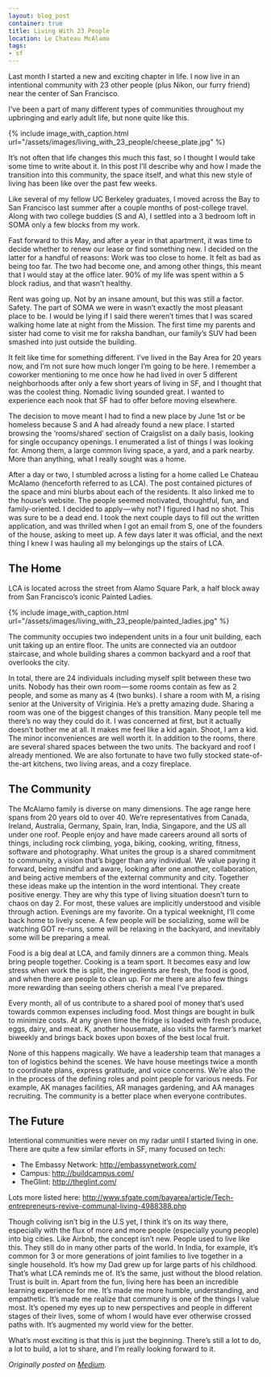 ```yaml
---
layout: blog_post
container: true
title: Living With 23 People
location: Le Chateau McAlamo
tags:
- sf
---
```


Last month I started a new and exciting chapter in life. I now live in an intentional community with 23 other people (plus Nikon, our furry friend) near the center of San Francisco.

<!--more-->

I’ve been a part of many different types of communities throughout my upbringing and early adult life, but none quite like this.

{% include image_with_caption.html url="/assets/images/living_with_23_people/cheese_plate.jpg" %}

It’s not often that life changes this much this fast, so I thought I would take some time to write about it. In this post I’ll describe why and how I made the transition into this community, the space itself, and what this new style of living has been like over the past few weeks.

Like several of my fellow UC Berkeley graduates, I moved across the Bay to San Francisco last summer after a couple months of post-college travel. Along with two college buddies (S and A), I settled into a 3 bedroom loft in SOMA only a few blocks from my work.

Fast forward to this May, and after a year in that apartment, it was time to decide whether to renew our lease or find something new. I decided on the latter for a handful of reasons:
Work was too close to home. It felt as bad as being too far. The two had become one, and among other things, this meant that I would stay at the office later. 90% of my life was spent within a 5 block radius, and that wasn’t healthy.

Rent was going up. Not by an insane amount, but this was still a factor.
Safety. The part of SOMA we were in wasn’t exactly the most pleasant place to be. I would be lying if I said there weren’t times that I was scared walking home late at night from the Mission. The first time my parents and sister had come to visit me for raksha bandhan, our family’s SUV had been smashed into just outside the building.

It felt like time for something different. I’ve lived in the Bay Area for 20 years now, and I’m not sure how much longer I’m going to be here. I remember a coworker mentioning to me once how he had lived in over 5 different neighborhoods after only a few short years of living in SF, and I thought that was the coolest thing. Nomadic living sounded great. I wanted to experience each nook that SF had to offer before moving elsewhere.

The decision to move meant I had to find a new place by June 1st or be homeless because S and A had already found a new place. I started browsing the ‘rooms/shared’ section of Craigslist on a daily basis, looking for single occupancy openings. I enumerated a list of things I was looking for. Among them, a large common living space, a yard, and a park nearby. More than anything, what I really sought was a home.

After a day or two, I stumbled across a listing for a home called Le Chateau McAlamo (henceforth referred to as LCA). The post contained pictures of the space and mini blurbs about each of the residents. It also linked me to the house’s website. The people seemed motivated, thoughtful, fun, and family-oriented. I decided to apply — why not? I figured I had no shot. This was sure to be a dead end.
I took the next couple days to fill out the written application, and was thrilled when I got an email from S, one of the founders of the house, asking to meet up. A few days later it was official, and the next thing I knew I was hauling all my belongings up the stairs of LCA.

<h2 class="theme">The Home</h2>

LCA is located across the street from Alamo Square Park, a half block away from San Francisco’s iconic Painted Ladies.

{% include image_with_caption.html url="/assets/images/living_with_23_people/painted_ladies.jpg" %}

The community occupies two independent units in a four unit building, each unit taking up an entire floor. The units are connected via an outdoor staircase, and whole building shares a common backyard and a roof that overlooks the city.

In total, there are 24 individuals including myself split between these two units. Nobody has their own room — some rooms contain as few as 2 people, and some as many as 4 (two bunks). I share a room with M, a rising senior at the University of Viriginia. He’s a pretty amazing dude.
Sharing a room was one of the biggest changes of this transition. Many people tell me there’s no way they could do it. I was concerned at first, but it actually doesn’t bother me at all. It makes me feel like a kid again. Shoot, I am a kid. The minor inconveniences are well worth it.
In addition to the rooms, there are several shared spaces between the two units. The backyard and roof I already mentioned. We are also fortunate to have two fully stocked state-of-the-art kitchens, two living areas, and a cozy fireplace.

<h2 class="theme">The Community</h2>

The McAlamo family is diverse on many dimensions. The age range here spans from 20 years old to over 40. We’re representatives from Canada, Ireland, Australia, Germany, Spain, Iran, India, Singapore, and the US all under one roof. People enjoy and have made careers around all sorts of things, including rock climbing, yoga, biking, cooking, writing, fitness, software and photography.
What unites the group is a shared commitment to community, a vision that’s bigger than any individual. We value paying it forward, being mindful and aware, looking after one another, collaboration, and being active members of the external community and city. Together these ideas make up the intention in the word intentional. They create positive energy. They are why this type of living situation doesn’t turn to chaos on day 2. For most, these values are implicitly understood and visible through action.
Evenings are my favorite. On a typical weeknight, I’ll come back home to lively scene. A few people will be socializing, some will be watching GOT re-runs, some will be relaxing in the backyard, and inevitably some will be preparing a meal.

Food is a big deal at LCA, and family dinners are a common thing. Meals bring people together. Cooking is a team sport. It becomes easy and low stress when work the is split, the ingredients are fresh, the food is good, and when there are people to clean up. For me there are also few things more rewarding than seeing others cherish a meal I’ve prepared.

Every month, all of us contribute to a shared pool of money that’s used towards common expenses including food. Most things are bought in bulk to minimize costs. At any given time the fridge is loaded with fresh produce, eggs, dairy, and meat. K, another housemate, also visits the farmer’s market biweekly and brings back boxes upon boxes of the best local fruit.

None of this happens magically. We have a leadership team that manages a ton of logistics behind the scenes. We have house meetings twice a month to coordinate plans, express gratitude, and voice concerns. We’re also the in the process of the defining roles and point people for various needs. For example, AK manages facilities, AR manages gardening, and AA manages recruiting. The community is a better place when everyone contributes.

<h2 class="theme">The Future</h2>

Intentional communities were never on my radar until I started living in one. There are quite a few similar efforts in SF, many focused on tech:

- The Embassy Network: http://embassynetwork.com/
- Campus: http://buildcampus.com/
- TheGlint: http://theglint.com/

Lots more listed here: http://www.sfgate.com/bayarea/article/Tech-entrepreneurs-revive-communal-living-4988388.php

Though coliving isn’t big in the U.S yet, I think it’s on its way there, especially with the flux of more and more people (especially young people) into big cities. Like Airbnb, the concept isn’t new. People used to live like this. They still do in many other parts of the world. In India, for example, it’s common for 3 or more generations of joint families to live together in a single household. It’s how my Dad grew up for large parts of his childhood. That’s what LCA reminds me of. It’s the same, just without the blood relation. Trust is built in.
Apart from the fun, living here has been an incredible learning experience for me. It’s made me more humble, understanding, and empathetic. It’s made me realize that community is one of the things I value most. It’s opened my eyes up to new perspectives and people in different stages of their lives, some of whom I would have ever otherwise crossed paths with. It’s augmented my world view for the better.

What’s most exciting is that this is just the beginning. There’s still a lot to do, a lot to build, a lot to share, and I’m really looking forward to it.

*Originally posted on [Medium](https://medium.com/@lifeofpai/living-with-23-people-496e87f79964#.wmes1f7gh).*

